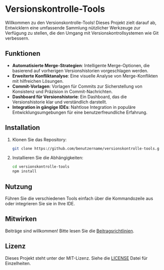 # Versionskontrolle-Tools

Willkommen zu den Versionskontrolle-Tools! Dieses Projekt zielt darauf ab, Entwicklern eine umfassende Sammlung nützlicher Werkzeuge zur Verfügung zu stellen, die den Umgang mit Versionskontrollsystemen wie Git verbessern.

## Funktionen
- **Automatisierte Merge-Strategien**: Intelligente Merge-Optionen, die basierend auf vorherigen Versionshistorien vorgeschlagen werden.
- **Erweiterte Konfliktanalyse**: Eine visuelle Analyse von Merge-Konflikten mit hilfreichen Lösungen.
- **Commit-Vorlagen**: Vorlagen für Commits zur Sicherstellung von Konsistenz und Präzision in Commit-Nachrichten.
- **Dashboard für Versionshistorie**: Ein Dashboard, das die Versionshistorie klar und verständlich darstellt.
- **Integration in gängige IDEs**: Nahtlose Integration in populäre Entwicklungsumgebungen für eine benutzerfreundliche Erfahrung.

## Installation

1. Klonen Sie das Repository:
   ```bash
   git clone https://github.com/benutzername/versionskontrolle-tools.git
   ```
2. Installieren Sie die Abhängigkeiten:
   ```bash
   cd versionskontrolle-tools
   npm install
   ```

## Nutzung

Führen Sie die verschiedenen Tools einfach über die Kommandozeile aus oder integrieren Sie sie in Ihre IDE.

## Mitwirken

Beiträge sind willkommen! Bitte lesen Sie die [Beitragsrichtlinien](CONTRIBUTING.md).

## Lizenz

Dieses Projekt steht unter der MIT-Lizenz. Siehe die [LICENSE](LICENSE) Datei für Einzelheiten.